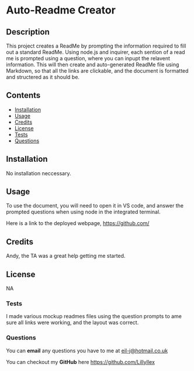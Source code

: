 # Auto-Readme Creator

## Description
  This project creates a ReadMe by prompting the information required to fill out a standard ReadMe. Using node.js and inquirer, each sention of a read me is prompted using a question, where you can inpupt the relavent information. This will then create and auto-generated ReadMe file using Markdown, so that all the links are clickable, and the document is formatted and structered as it should be.
  
## Contents
  - [Installation](#installation)
  - [Usage](#usage)
  - [Credits](#credits)
  - [License](#license)
  - [Tests](#tests)
  - [Questions](#questions)

 ## Installation
  No installation neccessary.

## Usage
  To use the document, you will need to open it in VS code, and answer the prompted questions when using node in the integrated terminal.

  Here is a link to the deployed webpage, <https://github.com/>

## Credits
  Andy, the TA was a great help getting me started.

## License
  NA 

### Tests
  I made various mockup readmes files using the question prompts to ame sure all links were working, and the layout was correct.

### Questions
  You can **email** any questions you have to me at <eil-j@hotmail.co.uk>
  
  You can checkout my **GitHub** here <https://github.com/LillyIlex>
